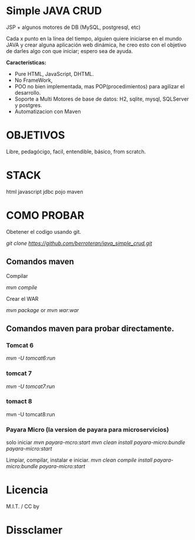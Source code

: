 # Simple JAVA CRUD 
JSP + algunos motores de DB (MySQL, postgresql, etc)

Cada x punto en la línea del tiempo, alguien quiere iniciarse en el mundo JAVA y crear alguna aplicación web dinámica, he creo esto con el objetivo de darles algo con que iniciar; espero sea de ayuda.


**Características:**
- Pure HTML, JavaScript, DHTML.
- No FrameWork,
- POO no bien implementada, mas POP(procedimientos) para agilizar el desarrollo.
- Soporte a Multi Motores de base de datos: H2, sqlite, mysql, SQLServer y postgres.
- Automatizacion con Maven

# OBJETIVOS
Libre, pedagócigo, facil, entendible, básico, from scratch.


# STACK

html
javascript
jdbc
pojo
maven


# COMO PROBAR

Obetener el codigo usando  git. 

*git clone https://github.com/berroteran/java_simple_crud.git*


## Comandos maven
Compilar

*mvn compile*

Crear el WAR

*mvn package*  or *mvn war:war*





## Comandos maven para probar directamente.

### Tomcat 6
 
  *mvn -U tomcat6:run*

### tomcat 7
 
  *mvn -U tomcat7:run*

### tomact 8

  mvn -U tomcat8:run

### Payara Micro (la version de payara para microservicios)

 solo iniciar
  *mvn payara-mcro:start*
  *mvn clean install payara-micro:bundle payara-micro:start*
  
  Limpiar, compilar, instalar e iniciar.
  *mvn clean compile install payara-micro:bundle payara-micro:start*




# Licencia
M.I.T. /  CC by




# Dissclamer

